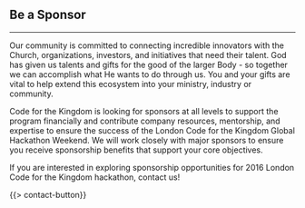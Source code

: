 ## Be a Sponsor
---

Our community is committed to connecting incredible innovators with the Church, organizations, investors, and initiatives that need their talent. God has given us talents and gifts for the good of the larger Body - so together we can accomplish what He wants to do through us. You and your gifts are vital to help extend this ecosystem into your ministry, industry or community.

Code for the Kingdom is looking for sponsors at all levels to support the program financially and contribute company resources, mentorship, and expertise to ensure the success of the London Code for the Kingdom Global Hackathon Weekend.  We will work closely with major sponsors to ensure you receive sponsorship benefits that support your core objectives. 

If you are interested in exploring sponsorship opportunities for 2016 London Code for the Kingdom hackathon, contact us!

{{> contact-button}}
